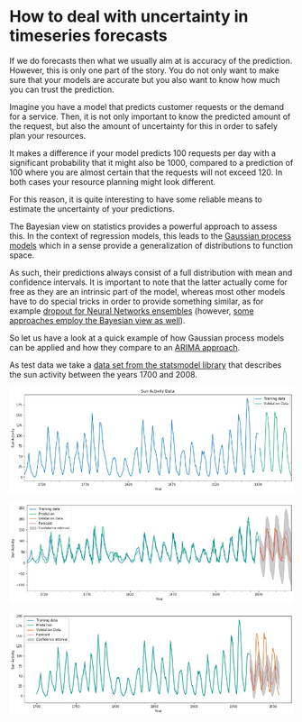# How to deal with uncertainty in timeseries forecasts

If we do forecasts then what we usually aim at is accuracy of the prediction. However, this is only one part of the story. You do not only want to make sure that your models are accurate but you also want to know how much you can trust the prediction.

Imagine you have a model that predicts customer requests or the demand for a service. Then, it is not only important to know the predicted amount of the request, but also the amount of uncertainty for this in order to safely plan your resources. 

It makes a difference if your model predicts 100 requests per day with a significant probability that it might also be 1000, compared to a prediction of 100 where you are almost certain that the requests will not exceed 120. In both cases your resource planning might look different. 

For this reason, it is quite interesting to have some reliable means to estimate the uncertainty of your predictions. 

The Bayesian view on statistics provides a powerful approach to assess this. In the context of regression models, this leads to the [Gaussian process models](www.gaussianprocess.org/gpml/) which in a sense provide a generalization of distributions to function space. 

As such, their predictions always consist of a full distribution with mean and confidence intervals. It is important to note that the latter actually come for free as they are an intrinsic part of the model, whereas most other models have to do special tricks in order to provide something similar, as for example [dropout for Neural Networks ensembles](https://arxiv.org/abs/1506.02142) (however, [some approaches employ the Bayesian view as well](https://eng.uber.com/neural-networks-uncertainty-estimation/)). 

So let us have a look at a quick example of how Gaussian process models can be applied and how they compare to an [ARIMA approach](https://www.digitalocean.com/community/tutorials/a-guide-to-time-series-forecasting-with-arima-in-python-3). 

As test data we take a [data set from the statsmodel library](www.statsmodels.org/stable/datasets/generated/sunspots.html) that describes the sun activity between the years 1700 and 2008.

![](/_images/Data.png "The data used in this example (originally taken from [http://www.ngdc.noaa.gov/stp/solar/solarda3.html](http://www.ngdc.noaa.gov/stp/solar/solarda3.html))")

![](/_images/ARIMA_1_0_1__1_2_1_11__prediction.png "Results from the SARIMA model")


![](/_images/GP_prediction.png "Results from the Gaussian process model")
